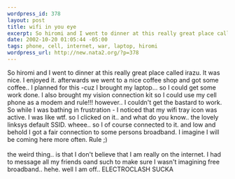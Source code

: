 ```yaml
--- 
wordpress_id: 378
layout: post
title: wifi in you eye
excerpt: So hiromi and I went to dinner at this really great place called irazu. It was nice. I enjoyed it. afterwards we went to a nice coffee shop and got some coffee.. I planned for this -cuz I brought my laptop... so I could get some work done. I also brought my vision connection kit so I could use my cell phone as a modem and rule!!! however.. I couldn't get the bastard to work. So while I was bathi...
date: 2002-10-20 01:05:44 -05:00
tags: phone, cell, internet, war, laptop, hiromi
wordpress_url: http://new.nata2.org/?p=378
---
```

So hiromi and I went to dinner at this really great place called irazu. It was nice. I enjoyed it. afterwards we went to a nice coffee shop and got some coffee.. I planned for this -cuz I brought my laptop... so I could get some work done. I also brought my vision connection kit so I could use my cell phone as a modem and rule!!! however.. I couldn't get the bastard to work. So while I was bathing in frustration - I noticed that my wifi tray icon was active. I was like wtf. so I clicked on it.. and what do you know.. the lovely linksys default SSID. wheee.. so I of course connected to it. and low and behold I got a fair connection to some persons broadband. I imagine I will be coming here more often. Rule ;)
<br/>
<br/>
the weird thing.. is that I don't believe that I am really on the internet. I had to message all my friends oand such to make sure I wasn't imagining free broadband.. hehe. well I am off.. ELECTROCLASH SUCKA
